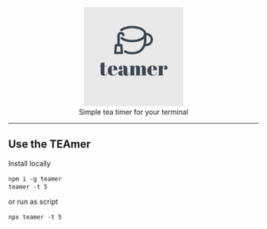 <p align="center">
    <img src="assets/teamer-1.png" height=200>
    <br/>
    <span>
        Simple tea timer for your terminal 
    </span>
    <hr/>
</p>

## Use the TEAmer

Install locally

```shell
npm i -g teamer
teamer -t 5
```

or run as script

```shell
npx teamer -t 5
```
